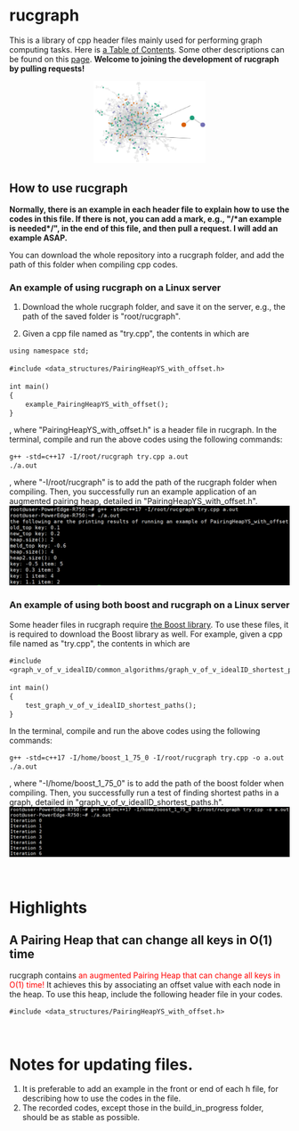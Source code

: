 # rucgraph

This is a library of cpp header files mainly used for performing graph computing tasks. Here is [a Table of Contents](assets/Introduction.pdf). Some other descriptions can be found on this [page](https://yahuisun.github.io/rucgraph/). <b>Welcome to joining the development of rucgraph by pulling requests!</b>



<p align="center">
<img src="/assets/images/manual_Kaggle_lowquality.jpg" alt="drawing" width="200"/>
</p>



## How to use rucgraph

<b>Normally, there is an example in each header file to explain how to use the codes in this file. If there is not, you can add a mark, e.g., "/\*an example is needed\*/", in the end of this file, and then pull a request. I will add an example ASAP.</b>

You can download the whole repository into a rucgraph folder, and add the path of this folder when compiling cpp codes.


### An example of using rucgraph on a Linux server

1. Download the whole rucgraph folder, and save it on the server, e.g., the path of the saved folder is "root/rucgraph".

2. Given a cpp file named as "try.cpp", the contents in which are
```
using namespace std;

#include <data_structures/PairingHeapYS_with_offset.h>

int main()
{
	example_PairingHeapYS_with_offset();
}
```
, where "PairingHeapYS_with_offset.h" is a header file in rucgraph. In the terminal, compile and run the above codes using the following commands:
```
g++ -std=c++17 -I/root/rucgraph try.cpp a.out
./a.out
```
, where "-I/root/rucgraph" is to add the path of the rucgraph folder when compiling. Then, you successfully run an example application of an augmented pairing heap, detailed in "PairingHeapYS_with_offset.h".
![](/assets/images/202212171254231.png)


### An example of using both boost and rucgraph on a Linux server

Some header files in rucgraph require [the Boost library](https://www.boost.org/). To use these files, it is required to download the Boost library as well. For example, given a cpp file named as "try.cpp", the contents in which are
```
#include <graph_v_of_v_idealID/common_algorithms/graph_v_of_v_idealID_shortest_paths.h>

int main()
{
	test_graph_v_of_v_idealID_shortest_paths();
}
```
In the terminal, compile and run the above codes using the following commands:
```
g++ -std=c++17 -I/home/boost_1_75_0 -I/root/rucgraph try.cpp -o a.out
./a.out
```
, where "-I/home/boost_1_75_0" is to add the path of the boost folder when compiling. Then, you successfully run a test of finding shortest paths in a graph, detailed in "graph_v_of_v_idealID_shortest_paths.h".
![](/assets/images/20221217183837.png)

<br/>


# Highlights

## A Pairing Heap that can change all keys in O(1) time

rucgraph contains <span style="color:red">an augmented Pairing Heap that can change all keys in O(1) time!</span> It achieves this by associating an offset value with each node in the heap. To use this heap, include the following header file in your codes.
```
#include <data_structures/PairingHeapYS_with_offset.h>
```
<br/>


# Notes for updating files.

1. It is preferable to add an example in the front or end of each h file, for describing how to use the codes in the file.
2. The recorded codes, except those in the build_in_progress folder, should be as stable as possible.

